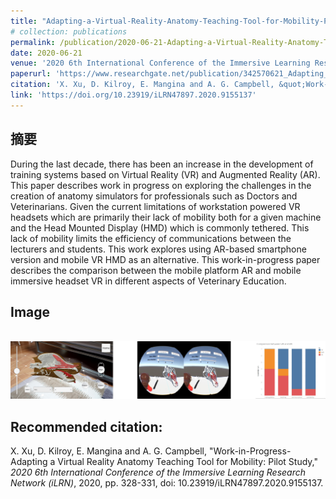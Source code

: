 ```yaml
---
title: "Adapting-a-Virtual-Reality-Anatomy-Teaching-Tool-for-Mobility-Pilot-Study"
# collection: publications
permalink: /publication/2020-06-21-Adapting-a-Virtual-Reality-Anatomy-Teaching-Tool-for-Mobility-Pilot-Study
date: 2020-06-21
venue: '2020 6th International Conference of the Immersive Learning Research Network (iLRN)'
paperurl: 'https://www.researchgate.net/publication/342570621_Adapting_a_Virtual_Reality_Anatomy_Teaching_Tool_for_Mobility_Pilot_Study'
citation: 'X. Xu, D. Kilroy, E. Mangina and A. G. Campbell, &quot;Work-in-Progress-Adapting a Virtual Reality Anatomy Teaching Tool for Mobility: Pilot Study,&quot; <i>2020 6th International Conference of the Immersive Learning Research Network (iLRN)</i>, 2020, pp. 328-331, doi: 10.23919/iLRN47897.2020.9155137.'
link: 'https://doi.org/10.23919/iLRN47897.2020.9155137'
---
```

摘要
------ 
During the last decade, there has been an increase in the development of training systems based on Virtual Reality (VR) and Augmented Reality (AR). This paper describes work in progress on exploring the challenges in the creation of anatomy simulators for professionals such as Doctors and Veterinarians. Given the current limitations of workstation powered VR headsets which are primarily their lack of mobility both for a given machine and the Head Mounted Display (HMD) which is commonly tethered. This lack of mobility limits the efficiency of communications between the lecturers and students. This work explores using AR-based smartphone version and mobile VR HMD as an alternative. This work-in-progress paper describes the comparison between the mobile platform AR and mobile immersive headset VR in different aspects of Veterinary Education.

Image 
------
 <br/><img src='/images/adapting.jpg'>

Recommended citation: 
------ 
X. Xu, D. Kilroy, E. Mangina and A. G. Campbell, "Work-in-Progress-Adapting a Virtual Reality Anatomy Teaching Tool for Mobility: Pilot Study," <i>2020 6th International Conference of the Immersive Learning Research Network (iLRN)</i>, 2020, pp. 328-331, doi: 10.23919/iLRN47897.2020.9155137.
